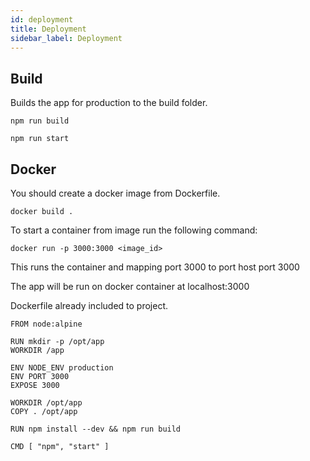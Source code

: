 ```yaml
---
id: deployment
title: Deployment
sidebar_label: Deployment
---
```


## Build

Builds the app for production to the build folder.
```
npm run build
```

``` 
npm run start
```





## Docker

You should create a docker image from Dockerfile.

```
docker build .
```

To start a container from image run the following command:


``` 
docker run -p 3000:3000 <image_id> 
```
This runs the container and mapping port 3000 to port host port 3000

The app will be run on docker container at localhost:3000


Dockerfile already included to project.

```
FROM node:alpine

RUN mkdir -p /opt/app
WORKDIR /app

ENV NODE_ENV production
ENV PORT 3000
EXPOSE 3000

WORKDIR /opt/app
COPY . /opt/app

RUN npm install --dev && npm run build

CMD [ "npm", "start" ]
```